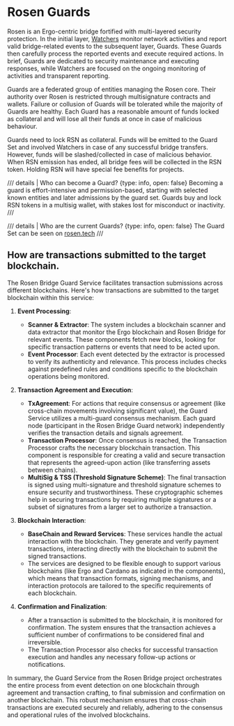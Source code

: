 # Rosen Guards

Rosen is an Ergo-centric bridge fortified with multi-layered security protection. In the initial layer, [Watchers](rosen-watcher.md) monitor network activities and report valid bridge-related events to the subsequent layer, Guards. These Guards then carefully process the reported events and execute required actions. In brief, Guards are dedicated to security maintenance and executing responses, while Watchers are focused on the ongoing monitoring of activities and transparent reporting.

Guards are a federated group of entities managing the Rosen core. Their authority over Rosen is restricted through multisignature contracts and wallets. Failure or collusion of Guards will be tolerated while the majority of Guards are healthy. Each Guard has a reasonable amount of funds locked as collateral and will lose all their funds at once in case of malicious behaviour.

Guards need to lock RSN as collateral. Funds will be emitted to the Guard Set and involved Watchers in case of any successful bridge transfers. However, funds will be slashed/collected in case of malicious behavior. When RSN emission has ended, all bridge fees will be collected in the RSN token. Holding RSN will have special fee benefits for projects.

/// details | Who can become a Guard?
     {type: info, open: false}
Becoming a guard is effort-intensive and permission-based, starting with selected known entities and later admissions by the guard set. Guards buy and lock RSN tokens in a multisig wallet, with stakes lost for misconduct or inactivity.
///

/// details | Who are the current Guards?
     {type: info, open: false}
The Guard Set can be seen on [rosen.tech](https://rosen.tech/)
///

## How are transactions submitted to the target blockchain.

The Rosen Bridge Guard Service facilitates transaction submissions across different blockchains. Here's how transactions are submitted to the target blockchain within this service:

1. **Event Processing**:
   - **Scanner & Extractor**: The system includes a blockchain scanner and data extractor that monitor the Ergo blockchain and Rosen Bridge for relevant events. These components fetch new blocks, looking for specific transaction patterns or events that need to be acted upon.
   - **Event Processor**: Each event detected by the extractor is processed to verify its authenticity and relevance. This process includes checks against predefined rules and conditions specific to the blockchain operations being monitored.

2. **Transaction Agreement and Execution**:
   - **TxAgreement**: For actions that require consensus or agreement (like cross-chain movements involving significant value), the Guard Service utilizes a multi-guard consensus mechanism. Each guard node (participant in the Rosen Bridge Guard network) independently verifies the transaction details and signals agreement.
   - **Transaction Processor**: Once consensus is reached, the Transaction Processor crafts the necessary blockchain transaction. This component is responsible for creating a valid and secure transaction that represents the agreed-upon action (like transferring assets between chains).
   - **MultiSig & TSS (Threshold Signature Scheme)**: The final transaction is signed using multi-signature and threshold signature schemes to ensure security and trustworthiness. These cryptographic schemes help in securing transactions by requiring multiple signatures or a subset of signatures from a larger set to authorize a transaction.

3. **Blockchain Interaction**:
   - **BaseChain and Reward Services**: These services handle the actual interaction with the blockchain. They generate and verify payment transactions, interacting directly with the blockchain to submit the signed transactions.
   - The services are designed to be flexible enough to support various blockchains (like Ergo and Cardano as indicated in the components), which means that transaction formats, signing mechanisms, and interaction protocols are tailored to the specific requirements of each blockchain.

4. **Confirmation and Finalization**:
   - After a transaction is submitted to the blockchain, it is monitored for confirmation. The system ensures that the transaction achieves a sufficient number of confirmations to be considered final and irreversible.
   - The Transaction Processor also checks for successful transaction execution and handles any necessary follow-up actions or notifications.

In summary, the Guard Service from the Rosen Bridge project orchestrates the entire process from event detection on one blockchain through agreement and transaction crafting, to final submission and confirmation on another blockchain. This robust mechanism ensures that cross-chain transactions are executed securely and reliably, adhering to the consensus and operational rules of the involved blockchains.